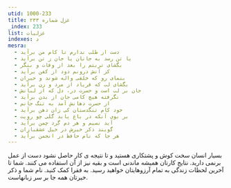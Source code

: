 ```yaml
---
utid: 1000-233
title: غزل شماره ۲۳۳
_index: 233
list: غزلیات
indexes: د
mesra:
  - دست از طلب ندارم تا کام من برآید
  - یا تن رسد به جانان یا جان ز تن برآید
  - بگشای تربتم را بعد از وفات و بنگر
  - کز آتش درونم دود از کفن برآید
  - بنمای رو که خلقی واله شوند و حیران
  - بگشای لب که فریاد از مرد و زن برآید
  - جان بر لب است و حسرت در، دل که از لبانش
  - نگرفته هیچ کامی جان از بدن برآید
  - از حسرت دهانش آمد به تنگ جانم
  - خود کام تنگدستان کی زان دهن برآید
  - بر بوی آنکه در باغ یابد گلی چو رویت
  - آید نسیم و هر دم گرد چمن برآید
  - گویند ذکر خیرش در خیل عشقبازان
  - هر جا که نام حافظ در انجمن برآید
---
```

بسیار انسان سخت کوش و پشتکاری هستید و تا نتیجه ی کار حاصل نشود دست از عمل برنمی دارید. نتایج کارتان همیشه ماندنی است و بقیه نیز از آن استفاده می کنند. شما تا آخرین لحظات زندگی به تمام آرزوهایتان خواهید رسید. به فقرا کمک کنید. نام شما و ذکر خیرتان همه جا بر سر زبانهاست.
